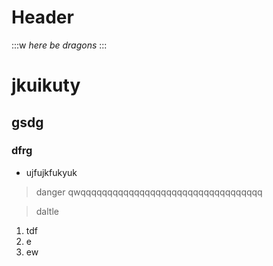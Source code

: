 <!-- TITLE: Test -->
<!-- SUBTITLE: A quick summary of Test -->

# Header

:::w
*here be dragons*
:::
# jkuikuty
## gsdg
### dfrg
* ujfujkfukyuk 

>danger qwqqqqqqqqqqqqqqqqqqqqqqqqqqqqqqqqqq

> daltle 



1. tdf
2. e
3. ew



